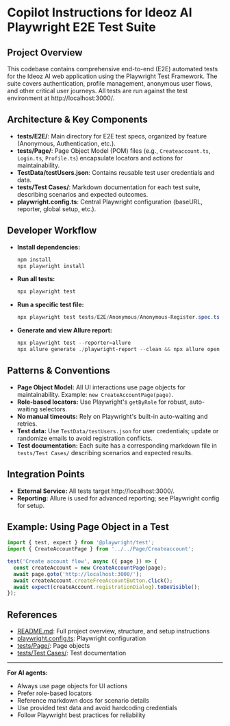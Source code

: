 # Copilot Instructions for Ideoz AI Playwright E2E Test Suite

## Project Overview
This codebase contains comprehensive end-to-end (E2E) automated tests for the Ideoz AI web application using the Playwright Test Framework. The suite covers authentication, profile management, anonymous user flows, and other critical user journeys. All tests are run against the test environment at http://localhost:3000/.

## Architecture & Key Components
- **tests/E2E/**: Main directory for E2E test specs, organized by feature (Anonymous, Authentication, etc.).
- **tests/Page/**: Page Object Model (POM) files (e.g., `Createaccount.ts`, `Login.ts`, `Profile.ts`) encapsulate locators and actions for maintainability.
- **TestData/testUsers.json**: Contains reusable test user credentials and data.
- **tests/Test Cases/**: Markdown documentation for each test suite, describing scenarios and expected outcomes.
- **playwright.config.ts**: Central Playwright configuration (baseURL, reporter, global setup, etc.).

## Developer Workflow
- **Install dependencies:**
  ```powershell
  npm install
  npx playwright install
  ```
- **Run all tests:**
  ```powershell
  npx playwright test
  ```
- **Run a specific test file:**
  ```powershell
  npx playwright test tests/E2E/Anonymous/Anonymous-Register.spec.ts
  ```
- **Generate and view Allure report:**
  ```powershell
  npx playwright test --reporter=allure
  npx allure generate ./playwright-report --clean && npx allure open ./playwright-report
  ```

## Patterns & Conventions
- **Page Object Model:** All UI interactions use page objects for maintainability. Example: `new CreateAccountPage(page)`.
- **Role-based locators:** Use Playwright's `getByRole` for robust, auto-waiting selectors.
- **No manual timeouts:** Rely on Playwright's built-in auto-waiting and retries.
- **Test data:** Use `TestData/testUsers.json` for user credentials; update or randomize emails to avoid registration conflicts.
- **Test documentation:** Each suite has a corresponding markdown file in `tests/Test Cases/` describing scenarios and expected results.

## Integration Points
- **External Service:** All tests target http://localhost:3000/.
- **Reporting:** Allure is used for advanced reporting; see Playwright config for setup.

## Example: Using Page Object in a Test
```typescript
import { test, expect } from '@playwright/test';
import { CreateAccountPage } from '../../Page/Createaccount';

test('Create account flow', async ({ page }) => {
  const createAccount = new CreateAccountPage(page);
  await page.goto('http://localhost:3000/');
  await createAccount.createFreeAccountButton.click();
  await expect(createAccount.registrationDialog).toBeVisible();
});
```

## References
- [README.md](../README.md): Full project overview, structure, and setup instructions
- [playwright.config.ts](../playwright.config.ts): Playwright configuration
- [tests/Page/](../tests/Page/): Page objects
- [tests/Test Cases/](../tests/Test%20Cases/): Test documentation

---
**For AI agents:**
- Always use page objects for UI actions
- Prefer role-based locators
- Reference markdown docs for scenario details
- Use provided test data and avoid hardcoding credentials
- Follow Playwright best practices for reliability
